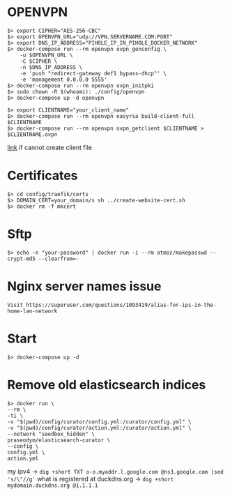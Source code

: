 # OPENVPN

    $> export CIPHER="AES-256-CBC"
    $> export OPENVPN_URL="udp://VPN.SERVERNAME.COM:PORT"
    $> export DNS_IP_ADDRESS="PIHOLE_IP_IN_PIHOLE_DOCKER_NETWORK"
    $> docker-compose run --rm openvpn ovpn_genconfig \
        -u $OPENVPN_URL \
        -C $CIPHER \
        -n $DNS_IP_ADDRESS \
        -e 'push "redirect-gateway def1 bypass-dhcp"' \
        -e 'management 0.0.0.0 5555'
    $> docker-compose run --rm openvpn ovpn_initpki
    $> sudo chown -R $(whoami): ./config/openvpn
    $> docker-compose up -d openvpn

    $> export CLIENTNAME="your_client_name"
    $> docker-compose run --rm openvpn easyrsa build-client-full $CLIENTNAME
    $> docker-compose run --rm openvpn ovpn_getclient $CLIENTNAME > $CLIENTNAME.ovpn

[link](https://github.com/kylemanna/docker-openvpn/issues/496) if cannot create client file

# Certificates

    $> cd config/traefik/certs
    $> DOMAIN_CERT=your_domain/s sh ../create-website-cert.sh
    $> docker rm -f mkcert

# Sftp

    $> echo -n "your-password" | docker run -i --rm atmoz/makepasswd --crypt-md5 --clearfrom=-

# Nginx server names issue

    Visit https://superuser.com/questions/1093419/alias-for-ips-in-the-home-lan-network
# Start

    $> docker-compose up -d

# Remove old elasticsearch indices
    $> docker run \
    --rm \
    -ti \
    -v "$(pwd)/config/curator/config.yml:/curator/config.yml" \
    -v "$(pwd)/config/curator/action.yml:/curator/action.yml" \
    --network "seedbox_hidden" \
    praseodym/elasticsearch-curator \
    --config \
    config.yml \
    action.yml

my ipv4 -> `dig +short TXT o-o.myaddr.l.google.com @ns3.google.com |sed 's/\"//g'`
what is registered at duckdns.org -> `dig +short mydomain.duckdns.org @1.1.1.1 `
